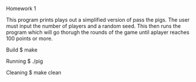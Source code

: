 Homework 1

This program prints plays out a simplified version of pass the pigs. The user must input the number of players and a random seed. This then runs the program which will go thorugh the rounds of the game until aplayer reaches 100 points or more.

Build
$ make

Running
$ ./pig

Cleaning
$ make clean
